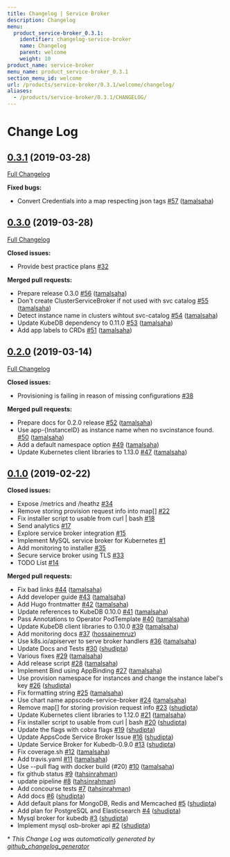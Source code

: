 ```yaml
---
title: Changelog | Service Broker
description: Changelog
menu:
  product_service-broker_0.3.1:
    identifier: changelog-service-broker
    name: Changelog
    parent: welcome
    weight: 10
product_name: service-broker
menu_name: product_service-broker_0.3.1
section_menu_id: welcome
url: /products/service-broker/0.3.1/welcome/changelog/
aliases:
  - /products/service-broker/0.3.1/CHANGELOG/
---
```


# Change Log

## [0.3.1](https://github.com/appscode/service-broker/tree/0.3.1) (2019-03-28)
[Full Changelog](https://github.com/appscode/service-broker/compare/0.3.0...0.3.1)

**Fixed bugs:**

- Convert Credentials into a map respecting json tags [\#57](https://github.com/appscode/service-broker/pull/57) ([tamalsaha](https://github.com/tamalsaha))

## [0.3.0](https://github.com/appscode/service-broker/tree/0.3.0) (2019-03-28)
[Full Changelog](https://github.com/appscode/service-broker/compare/0.2.0...0.3.0)

**Closed issues:**

- Provide best practice plans [\#32](https://github.com/appscode/service-broker/issues/32)

**Merged pull requests:**

- Prepare release 0.3.0 [\#56](https://github.com/appscode/service-broker/pull/56) ([tamalsaha](https://github.com/tamalsaha))
- Don't create ClusterServiceBroker if not used with svc catalog [\#55](https://github.com/appscode/service-broker/pull/55) ([tamalsaha](https://github.com/tamalsaha))
- Detect instance name in clusters wihtout svc-catalog [\#54](https://github.com/appscode/service-broker/pull/54) ([tamalsaha](https://github.com/tamalsaha))
- Update KubeDB dependency to 0.11.0 [\#53](https://github.com/appscode/service-broker/pull/53) ([tamalsaha](https://github.com/tamalsaha))
- Add app labels to CRDs [\#51](https://github.com/appscode/service-broker/pull/51) ([tamalsaha](https://github.com/tamalsaha))

## [0.2.0](https://github.com/appscode/service-broker/tree/0.2.0) (2019-03-14)
[Full Changelog](https://github.com/appscode/service-broker/compare/0.1.0...0.2.0)

**Closed issues:**

- Provisioning is failing in reason of missing configurations [\#38](https://github.com/appscode/service-broker/issues/38)

**Merged pull requests:**

- Prepare docs for 0.2.0 release [\#52](https://github.com/appscode/service-broker/pull/52) ([tamalsaha](https://github.com/tamalsaha))
- Use app-{InstanceID} as instance name when no svcinstance found. [\#50](https://github.com/appscode/service-broker/pull/50) ([tamalsaha](https://github.com/tamalsaha))
- Add a default namespace option [\#49](https://github.com/appscode/service-broker/pull/49) ([tamalsaha](https://github.com/tamalsaha))
- Update Kubernetes client libraries to 1.13.0 [\#47](https://github.com/appscode/service-broker/pull/47) ([tamalsaha](https://github.com/tamalsaha))

## [0.1.0](https://github.com/appscode/service-broker/tree/0.1.0) (2019-02-22)
**Closed issues:**

- Expose /metrics and /heathz [\#34](https://github.com/appscode/service-broker/issues/34)
- Remove storing provision request info into map\[\] [\#22](https://github.com/appscode/service-broker/issues/22)
- Fix installer script to usable from curl | bash [\#18](https://github.com/appscode/service-broker/issues/18)
- Send analytics [\#17](https://github.com/appscode/service-broker/issues/17)
- Explore service broker integration [\#15](https://github.com/appscode/service-broker/issues/15)
- Implement MySQL service broker for Kubernetes [\#1](https://github.com/appscode/service-broker/issues/1)
- Add monitoring to installer [\#35](https://github.com/appscode/service-broker/issues/35)
- Secure service broker using TLS [\#33](https://github.com/appscode/service-broker/issues/33)
- TODO List [\#14](https://github.com/appscode/service-broker/issues/14)

**Merged pull requests:**

- Fix bad links [\#44](https://github.com/appscode/service-broker/pull/44) ([tamalsaha](https://github.com/tamalsaha))
- Add developer guide [\#43](https://github.com/appscode/service-broker/pull/43) ([tamalsaha](https://github.com/tamalsaha))
- Add Hugo frontmatter [\#42](https://github.com/appscode/service-broker/pull/42) ([tamalsaha](https://github.com/tamalsaha))
- Update references to KubeDB 0.10.0 [\#41](https://github.com/appscode/service-broker/pull/41) ([tamalsaha](https://github.com/tamalsaha))
- Pass Annotations to Operator PodTemplate [\#40](https://github.com/appscode/service-broker/pull/40) ([tamalsaha](https://github.com/tamalsaha))
- Update KubeDB client libraries to 0.10.0 [\#39](https://github.com/appscode/service-broker/pull/39) ([tamalsaha](https://github.com/tamalsaha))
- Add monitoring docs [\#37](https://github.com/appscode/service-broker/pull/37) ([hossainemruz](https://github.com/hossainemruz))
- Use k8s.io/apiserver to serve broker handlers [\#36](https://github.com/appscode/service-broker/pull/36) ([tamalsaha](https://github.com/tamalsaha))
- Update Docs and Tests [\#30](https://github.com/appscode/service-broker/pull/30) ([shudipta](https://github.com/shudipta))
- Various fixes [\#29](https://github.com/appscode/service-broker/pull/29) ([tamalsaha](https://github.com/tamalsaha))
- Add release script [\#28](https://github.com/appscode/service-broker/pull/28) ([tamalsaha](https://github.com/tamalsaha))
- Implement Bind using AppBinding [\#27](https://github.com/appscode/service-broker/pull/27) ([tamalsaha](https://github.com/tamalsaha))
- Use provision namespace for instances and change the instance label's key [\#26](https://github.com/appscode/service-broker/pull/26) ([shudipta](https://github.com/shudipta))
- Fix formatting string [\#25](https://github.com/appscode/service-broker/pull/25) ([tamalsaha](https://github.com/tamalsaha))
- Use chart name appscode-service-broker [\#24](https://github.com/appscode/service-broker/pull/24) ([tamalsaha](https://github.com/tamalsaha))
- Remove map\[\] for storing provision request info [\#23](https://github.com/appscode/service-broker/pull/23) ([shudipta](https://github.com/shudipta))
- Update Kubernetes client libraries to 1.12.0 [\#21](https://github.com/appscode/service-broker/pull/21) ([tamalsaha](https://github.com/tamalsaha))
- Fix installer script to usable from curl | bash [\#20](https://github.com/appscode/service-broker/pull/20) ([shudipta](https://github.com/shudipta))
- Update the flags with cobra flags [\#19](https://github.com/appscode/service-broker/pull/19) ([shudipta](https://github.com/shudipta))
- Update AppsCode Service Broker Issue [\#16](https://github.com/appscode/service-broker/pull/16) ([shudipta](https://github.com/shudipta))
- Update Service Broker for Kubedb-0.9.0 [\#13](https://github.com/appscode/service-broker/pull/13) ([shudipta](https://github.com/shudipta))
- Fix coverage.sh [\#12](https://github.com/appscode/service-broker/pull/12) ([tamalsaha](https://github.com/tamalsaha))
- Add travis.yaml [\#11](https://github.com/appscode/service-broker/pull/11) ([tamalsaha](https://github.com/tamalsaha))
- Use --pull flag with docker build \(\#20\) [\#10](https://github.com/appscode/service-broker/pull/10) ([tamalsaha](https://github.com/tamalsaha))
- fix github status [\#9](https://github.com/appscode/service-broker/pull/9) ([tahsinrahman](https://github.com/tahsinrahman))
- update pipeline [\#8](https://github.com/appscode/service-broker/pull/8) ([tahsinrahman](https://github.com/tahsinrahman))
- Add concourse tests [\#7](https://github.com/appscode/service-broker/pull/7) ([tahsinrahman](https://github.com/tahsinrahman))
- Add docs [\#6](https://github.com/appscode/service-broker/pull/6) ([shudipta](https://github.com/shudipta))
- Add default plans for MongoDB, Redis and Memcached [\#5](https://github.com/appscode/service-broker/pull/5) ([shudipta](https://github.com/shudipta))
- Add plan for PostgreSQL and Elasticsearch [\#4](https://github.com/appscode/service-broker/pull/4) ([shudipta](https://github.com/shudipta))
- Mysql broker for kubedb [\#3](https://github.com/appscode/service-broker/pull/3) ([shudipta](https://github.com/shudipta))
- Implement mysql osb-broker api [\#2](https://github.com/appscode/service-broker/pull/2) ([shudipta](https://github.com/shudipta))



\* *This Change Log was automatically generated by [github_changelog_generator](https://github.com/skywinder/Github-Changelog-Generator)*